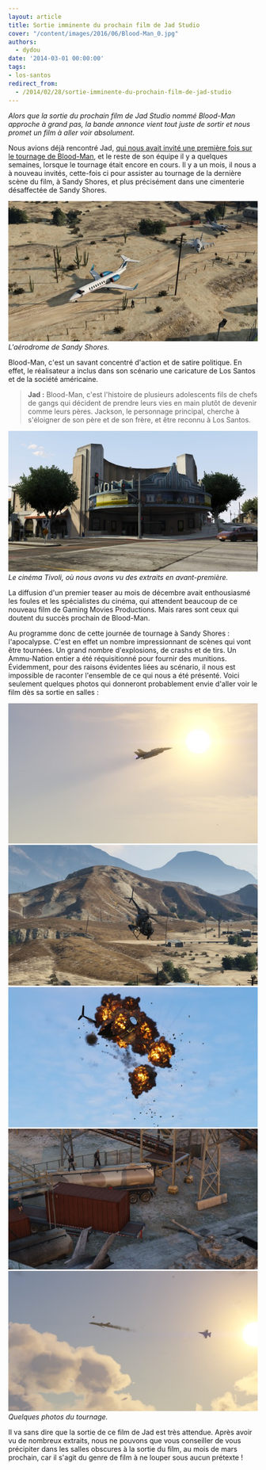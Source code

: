 ```yaml
---
layout: article
title: Sortie imminente du prochain film de Jad Studio
cover: "/content/images/2016/06/Blood-Man_0.jpg"
authors:
  - dydou
date: '2014-03-01 00:00:00'
tags:
- los-santos
redirect_from:
  - /2014/02/28/sortie-imminente-du-prochain-film-de-jad-studio
---
```


_Alors que la sortie du prochain film de Jad Studio nommé Blood-Man approche à grand pas, la bande annonce vient tout juste de sortir et nous promet un film à aller voir absolument._

Nous avions déjà rencontré Jad, [qui nous avait invité une première fois sur le tournage de Blood-Man](/2013/11/11/visite-sur-le-tournage-de-blood-man/), et le reste de son équipe il y a quelques semaines, lorsque le tournage était encore en cours. Il y a un mois, il nous a à nouveau invités, cette-fois ci pour assister au tournage de la dernière scène du film, à Sandy Shores, et plus précisément dans une cimenterie désaffectée de Sandy Shores.

![L'aérodrome de Sandy Shores.](/content/images/2016/06/Blood-Man1.jpg)
_L'aérodrome de Sandy Shores._

Blood-Man, c'est un savant concentré d'action et de satire politique. En effet, le réalisateur a inclus dans son scénario une caricature de Los Santos et de la société américaine.

> **Jad :** Blood-Man, c'est l'histoire de plusieurs adolescents fils de chefs de gangs qui décident de prendre leurs vies en main plutôt de devenir comme leurs pères. Jackson, le personnage principal, cherche à s'éloigner de son père et de son frère, et être reconnu à Los Santos.

![Le cinéma Tivoli, où nous avons vu des extraits en avant-première.](/content/images/2016/06/Blood-Man7.jpg)
_Le cinéma Tivoli, où nous avons vu des extraits en avant-première._

La diffusion d'un premier teaser au mois de décembre avait enthousiasmé les foules et les spécialistes du cinéma, qui attendent beaucoup de ce nouveau film de Gaming Movies Productions. Mais rares sont ceux qui doutent du succès prochain de Blood-Man.

Au programme donc de cette journée de tournage à Sandy Shores : l'apocalypse. C'est en effet un nombre impressionnant de scènes qui vont être tournées. Un grand nombre d'explosions, de crashs et de tirs. Un Ammu-Nation entier a été réquisitionné pour fournir des munitions. Évidemment, pour des raisons évidentes liées au scénario, il nous est impossible de raconter l'ensemble de ce qui nous a été présenté. Voici seulement quelques photos qui donneront probablement envie d'aller voir le film dès sa sortie en salles :

![](/content/images/2016/06/Blood-Man2.jpg)
![](/content/images/2016/06/Blood-Man3.jpg)
![](/content/images/2016/06/Blood-Man4.jpg)
![](/content/images/2016/06/Blood-Man5.jpg)
![Quelques photos du tournage.](/content/images/2016/06/Blood-Man6.jpg)
_Quelques photos du tournage._

Il va sans dire que la sortie de ce film de Jad est très attendue. Après avoir vu de nombreux extraits, nous ne pouvons que vous conseiller de vous précipiter dans les salles obscures à la sortie du film, au mois de mars prochain, car il s'agit du genre de film à ne louper sous aucun prétexte !